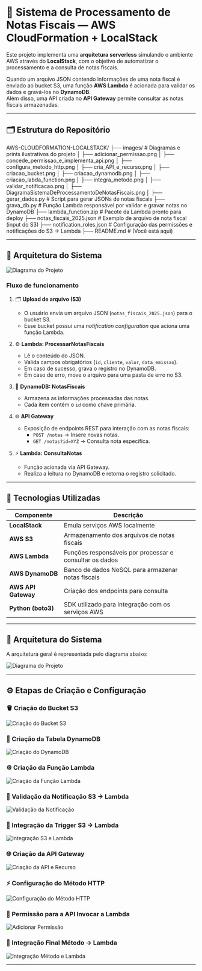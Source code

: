 # 🧾 Sistema de Processamento de Notas Fiscais — AWS CloudFormation + LocalStack

Este projeto implementa uma **arquitetura serverless** simulando o ambiente AWS através do **LocalStack**, com o objetivo de automatizar o processamento e a consulta de notas fiscais.

Quando um arquivo JSON contendo informações de uma nota fiscal é enviado ao bucket S3, uma função **AWS Lambda** é acionada para validar os dados e gravá-los no **DynamoDB**.  
Além disso, uma API criada no **API Gateway** permite consultar as notas fiscais armazenadas.

---

## 🗂️ Estrutura do Repositório

AWS-CLOUDFORMATION-LOCALSTACK/
├── images/ # Diagramas e prints ilustrativos do projeto
│ ├── adicionar_permissao.png
│ ├── concede_permissao_e_implementa_api.png
│ ├── configura_metodo_http.png
│ ├── cria_API_e_recurso.png
│ ├── criacao_bucket.png
│ ├── criacao_dynamodb.png
│ ├── criacao_labda_function.png
│ ├── integra_metodo.png
│ ├── validar_notificacao.png
│ ├── DiagramaSistemaDeProcessamentoDeNotasFiscais.png
│
├── gerar_dados.py # Script para gerar JSONs de notas fiscais
├── grava_db.py # Função Lambda responsável por validar e gravar notas no DynamoDB
├── lambda_function.zip # Pacote da Lambda pronto para deploy
├── notas_fiscais_2025.json # Exemplo de arquivo de nota fiscal (input do S3)
├── notification_roles.json # Configuração das permissões e notificações do S3 → Lambda
├── README.md # (Você está aqui)

---

## 🧩 Arquitetura do Sistema

![Diagrama do Projeto](./images/DiagramaSistemaDeProcessamentoDeNotasFiscais.png)

### Fluxo de funcionamento

1. 🗂 **Upload de arquivo (S3)**

   - O usuário envia um arquivo JSON (`notas_fiscais_2025.json`) para o bucket S3.
   - Esse bucket possui uma _notification configuration_ que aciona uma função Lambda.

2. ⚙️ **Lambda: ProcessarNotasFiscais**

   - Lê o conteúdo do JSON.
   - Valida campos obrigatórios (`id`, `cliente`, `valor`, `data_emissao`).
   - Em caso de sucesso, grava o registro no DynamoDB.
   - Em caso de erro, move o arquivo para uma pasta de erro no S3.

3. 💾 **DynamoDB: NotasFiscais**

   - Armazena as informações processadas das notas.
   - Cada item contém o `id` como chave primária.

4. 🌐 **API Gateway**

   - Exposição de endpoints REST para interação com as notas fiscais:
     - `POST /notas` → Insere novas notas.
     - `GET /notas?id=XYZ` → Consulta nota específica.

5. ⚡ **Lambda: ConsultaNotas**
   - Função acionada via API Gateway.
   - Realiza a leitura no DynamoDB e retorna o registro solicitado.

---

## 🧰 Tecnologias Utilizadas

| Componente          | Descrição                                               |
| ------------------- | ------------------------------------------------------- |
| **LocalStack**      | Emula serviços AWS localmente                           |
| **AWS S3**          | Armazenamento dos arquivos de notas fiscais             |
| **AWS Lambda**      | Funções responsáveis por processar e consultar os dados |
| **AWS DynamoDB**    | Banco de dados NoSQL para armazenar notas fiscais       |
| **AWS API Gateway** | Criação dos endpoints para consulta                     |
| **Python (boto3)**  | SDK utilizado para integração com os serviços AWS       |

---

## 🧩 Arquitetura do Sistema

A arquitetura geral é representada pelo diagrama abaixo:

![Diagrama do Projeto](./images/DiagramaSistemaDeProcessamentoDeNotasFiscais.png)

---

## ⚙️ Etapas de Criação e Configuração

### 🪣 Criação do Bucket S3

![Criação do Bucket S3](./images/criacao_bucket.png)

### 🧱 Criação da Tabela DynamoDB

![Criação do DynamoDB](./images/criacao_dynamodb.png)

### ⚙️ Criação da Função Lambda

![Criação da Função Lambda](./images/criacao_labda_function.png)

### 🔔 Validação da Notificação S3 → Lambda

![Validação da Notificação](./images/validar_notificacao.png)

### 🔗 Integração da Trigger S3 → Lambda

![Integração S3 e Lambda](./images/integra_metodo.png)

### 🌐 Criação da API Gateway

![Criação da API e Recurso](./images/cria_API_e_recurso.png)

### ⚡ Configuração do Método HTTP

![Configuração do Método HTTP](./images/configura_metodo_http.png)

### 🧩 Permissão para a API Invocar a Lambda

![Adicionar Permissão](./images/adicionar_permissao.png)

### 🔄 Integração Final Método → Lambda

![Integração Método e Lambda](./images/concede_permissao_e_implementa_api.png)

---
